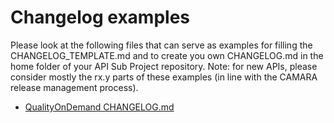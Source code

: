 # Changelog examples

Please look at the following files that can serve as examples for filling the CHANGELOG_TEMPLATE.md and to create you own CHANGELOG.md in the home folder of your API Sub Project repository. Note: for new APIs, please consider mostly the rx.y parts of these examples (in line with the CAMARA release management process).

* [QualityOnDemand CHANGELOG.md](https://github.com/camaraproject/QualityOnDemand/blob/main/CHANGELOG.md)
